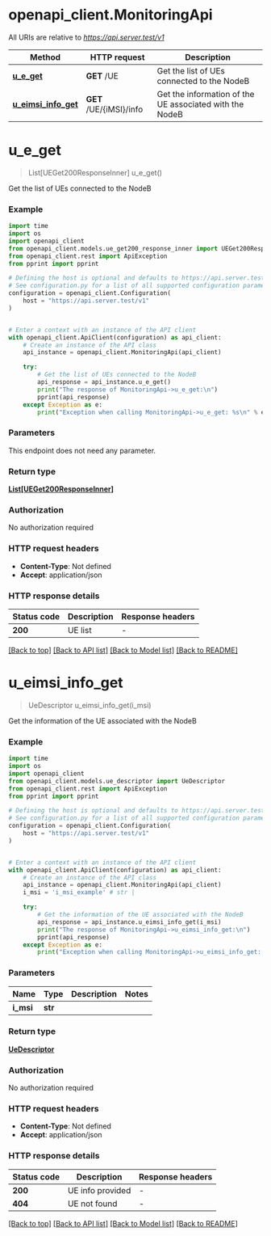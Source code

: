 # openapi_client.MonitoringApi

All URIs are relative to *https://api.server.test/v1*

Method | HTTP request | Description
------------- | ------------- | -------------
[**u_e_get**](MonitoringApi.md#u_e_get) | **GET** /UE | Get the list of UEs connected to the NodeB
[**u_eimsi_info_get**](MonitoringApi.md#u_eimsi_info_get) | **GET** /UE/{iMSI}/info | Get the information of the UE associated with the NodeB


# **u_e_get**
> List[UEGet200ResponseInner] u_e_get()

Get the list of UEs connected to the NodeB

### Example

```python
import time
import os
import openapi_client
from openapi_client.models.ue_get200_response_inner import UEGet200ResponseInner
from openapi_client.rest import ApiException
from pprint import pprint

# Defining the host is optional and defaults to https://api.server.test/v1
# See configuration.py for a list of all supported configuration parameters.
configuration = openapi_client.Configuration(
    host = "https://api.server.test/v1"
)


# Enter a context with an instance of the API client
with openapi_client.ApiClient(configuration) as api_client:
    # Create an instance of the API class
    api_instance = openapi_client.MonitoringApi(api_client)

    try:
        # Get the list of UEs connected to the NodeB
        api_response = api_instance.u_e_get()
        print("The response of MonitoringApi->u_e_get:\n")
        pprint(api_response)
    except Exception as e:
        print("Exception when calling MonitoringApi->u_e_get: %s\n" % e)
```



### Parameters
This endpoint does not need any parameter.

### Return type

[**List[UEGet200ResponseInner]**](UEGet200ResponseInner.md)

### Authorization

No authorization required

### HTTP request headers

 - **Content-Type**: Not defined
 - **Accept**: application/json

### HTTP response details
| Status code | Description | Response headers |
|-------------|-------------|------------------|
**200** | UE list |  -  |

[[Back to top]](#) [[Back to API list]](../README.md#documentation-for-api-endpoints) [[Back to Model list]](../README.md#documentation-for-models) [[Back to README]](../README.md)

# **u_eimsi_info_get**
> UeDescriptor u_eimsi_info_get(i_msi)

Get the information of the UE associated with the NodeB

### Example

```python
import time
import os
import openapi_client
from openapi_client.models.ue_descriptor import UeDescriptor
from openapi_client.rest import ApiException
from pprint import pprint

# Defining the host is optional and defaults to https://api.server.test/v1
# See configuration.py for a list of all supported configuration parameters.
configuration = openapi_client.Configuration(
    host = "https://api.server.test/v1"
)


# Enter a context with an instance of the API client
with openapi_client.ApiClient(configuration) as api_client:
    # Create an instance of the API class
    api_instance = openapi_client.MonitoringApi(api_client)
    i_msi = 'i_msi_example' # str | 

    try:
        # Get the information of the UE associated with the NodeB
        api_response = api_instance.u_eimsi_info_get(i_msi)
        print("The response of MonitoringApi->u_eimsi_info_get:\n")
        pprint(api_response)
    except Exception as e:
        print("Exception when calling MonitoringApi->u_eimsi_info_get: %s\n" % e)
```



### Parameters

Name | Type | Description  | Notes
------------- | ------------- | ------------- | -------------
 **i_msi** | **str**|  | 

### Return type

[**UeDescriptor**](UeDescriptor.md)

### Authorization

No authorization required

### HTTP request headers

 - **Content-Type**: Not defined
 - **Accept**: application/json

### HTTP response details
| Status code | Description | Response headers |
|-------------|-------------|------------------|
**200** | UE info provided |  -  |
**404** | UE not found |  -  |

[[Back to top]](#) [[Back to API list]](../README.md#documentation-for-api-endpoints) [[Back to Model list]](../README.md#documentation-for-models) [[Back to README]](../README.md)

